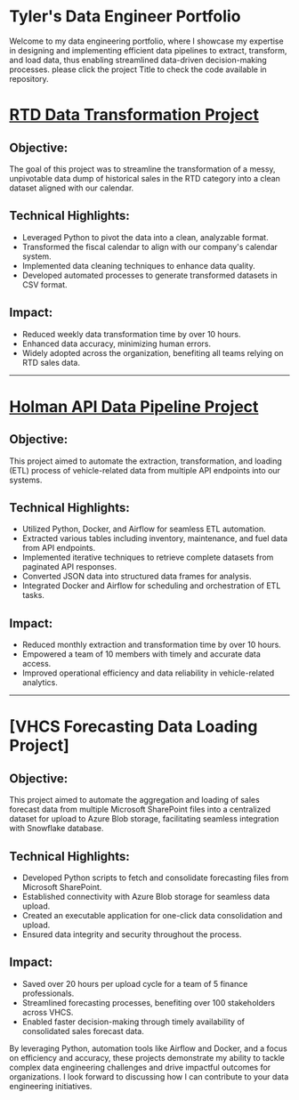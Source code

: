 # Tyler's Data Engineer Portfolio

Welcome to my data engineering portfolio, where I showcase my expertise in designing and implementing efficient data pipelines to extract, transform, and load data, thus enabling streamlined data-driven decision-making processes. please click the project Title to check the code available in repository.

# [RTD Data Transformation Project](https://github.com/huangyue1752/RTD-data-transformation)
## Objective:
The goal of this project was to streamline the transformation of a messy, unpivotable data dump of historical sales in the RTD category into a clean dataset aligned with our calendar.

## Technical Highlights:
- Leveraged Python to pivot the data into a clean, analyzable format.
- Transformed the fiscal calendar to align with our company's calendar system.
- Implemented data cleaning techniques to enhance data quality.
- Developed automated processes to generate transformed datasets in CSV format.

## Impact:
- Reduced weekly data transformation time by over 10 hours.
- Enhanced data accuracy, minimizing human errors.
- Widely adopted across the organization, benefiting all teams relying on RTD sales data.

---

# [Holman API Data Pipeline Project](https://github.com/huangyue1752/Holman-ETL-Project)
## Objective:
This project aimed to automate the extraction, transformation, and loading (ETL) process of vehicle-related data from multiple API endpoints into our systems.

## Technical Highlights:
- Utilized Python, Docker, and Airflow for seamless ETL automation.
- Extracted various tables including inventory, maintenance, and fuel data from API endpoints.
- Implemented iterative techniques to retrieve complete datasets from paginated API responses.
- Converted JSON data into structured data frames for analysis.
- Integrated Docker and Airflow for scheduling and orchestration of ETL tasks.

## Impact:
- Reduced monthly extraction and transformation time by over 10 hours.
- Empowered a team of 10 members with timely and accurate data access.
- Improved operational efficiency and data reliability in vehicle-related analytics.

---

# [VHCS Forecasting Data Loading Project]
## Objective:
This project aimed to automate the aggregation and loading of sales forecast data from multiple Microsoft SharePoint files into a centralized dataset for upload to Azure Blob storage, facilitating seamless integration with Snowflake database.

## Technical Highlights:
- Developed Python scripts to fetch and consolidate forecasting files from Microsoft SharePoint.
- Established connectivity with Azure Blob storage for seamless data upload.
- Created an executable application for one-click data consolidation and upload.
- Ensured data integrity and security throughout the process.

## Impact:
- Saved over 20 hours per upload cycle for a team of 5 finance professionals.
- Streamlined forecasting processes, benefiting over 100 stakeholders across VHCS.
- Enabled faster decision-making through timely availability of consolidated sales forecast data.
  

By leveraging Python, automation tools like Airflow and Docker, and a focus on efficiency and accuracy, these projects demonstrate my ability to tackle complex data engineering challenges and drive impactful outcomes for organizations. I look forward to discussing how I can contribute to your data engineering initiatives.
